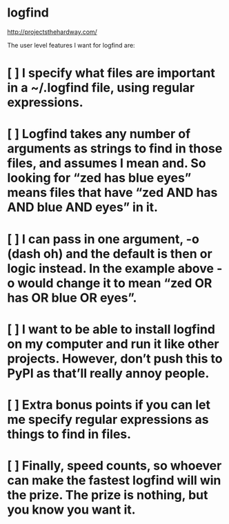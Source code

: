 # logfind
http://projectsthehardway.com/

The user level features I want for logfind are:

# [ ] I specify what files are important in a ~/.logfind file, using regular expressions.
# [ ] Logfind takes any number of arguments as strings to find in those files, and assumes I mean and. So looking for “zed has blue eyes” means files that have “zed AND has AND blue AND eyes” in it.
# [ ] I can pass in one argument, -o (dash oh) and the default is then or logic instead. In the example above -o would change it to mean “zed OR has OR blue OR eyes”.
# [ ] I want to be able to install logfind on my computer and run it like other projects. However, don’t push this to PyPI as that’ll really annoy people.
# [ ] Extra bonus points if you can let me specify regular expressions as things to find in files.
# [ ] Finally, speed counts, so whoever can make the fastest logfind will win the prize. The prize is nothing, but you know you want it.
